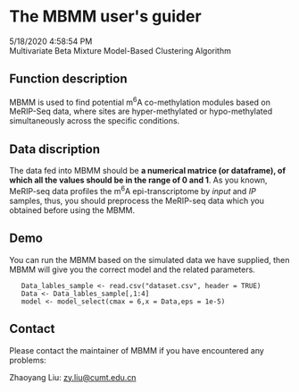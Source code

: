 # The MBMM user's guider
5/18/2020 4:58:54 PM   
Multivariate Beta Mixture Model-Based Clustering Algorithm
## Function description
MBMM is used to find potential m<sup>6</sup>A co-methylation modules based on MeRIP-Seq data, where sites are hyper-methylated or hypo-methylated simultaneously across the specific conditions.
## Data discription
The data fed into MBMM should be **a numerical matrice (or dataframe), of which all the values should be in the range of 0 and 1**. As you known,  MeRIP-seq data profiles the m<sup>6</sup>A epi-transcriptome by *input* and *IP* samples, thus, you should preprocess the MeRIP-seq data which you obtained before using the MBMM.
## Demo
You can run the MBMM based on the simulated data we have supplied, then MBMM will give you the correct model and the related parameters.
```
   Data_lables_sample <- read.csv("dataset.csv", header = TRUE)
   Data <- Data_lables_sample[,1:4]
   model <- model_select(cmax = 6,x = Data,eps = 1e-5)
```
## Contact
Please contact the maintainer of MBMM if you have encountered any problems:

Zhaoyang Liu: <zy.liu@cumt.edu.cn>
